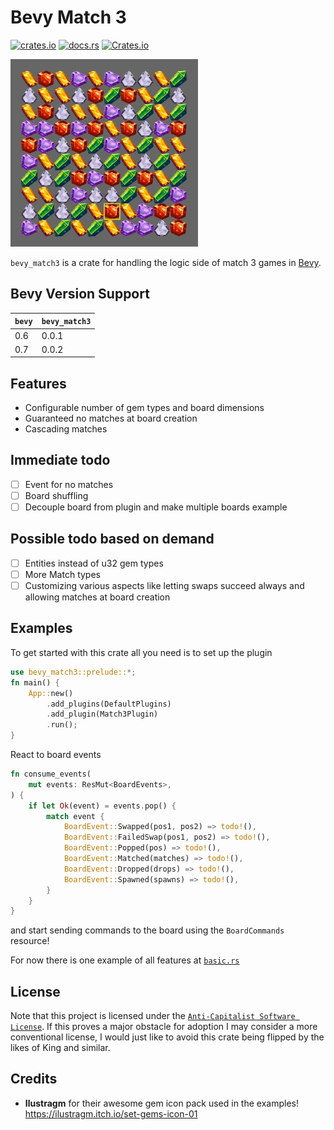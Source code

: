 # Bevy Match 3

[![crates.io](https://img.shields.io/crates/v/bevy_match3)](https://crates.io/crates/bevy_match3)
[![docs.rs](https://docs.rs/bevy_match3/badge.svg)](https://docs.rs/bevy_match3)
[![Crates.io](https://img.shields.io/crates/d/bevy_match3.svg)](https://crates.io/crates/bevy_match3)


<img src="example.gif" width="300" height="300" />

`bevy_match3` is a crate for handling the logic side of match 3 games in [Bevy](https://bevyengine.org/).

## Bevy Version Support
| `bevy` | `bevy_match3` |
| ------ | ------------- |
| 0.6    | 0.0.1           |
| 0.7    | 0.0.2           |

## Features
- Configurable number of gem types and board dimensions
- Guaranteed no matches at board creation
- Cascading matches

## Immediate todo
- [ ] Event for no matches
- [ ] Board shuffling
- [ ] Decouple board from plugin and make multiple boards example

## Possible todo based on demand
- [ ] Entities instead of u32 gem types
- [ ] More Match types
- [ ] Customizing various aspects like letting swaps succeed always and allowing matches at board creation

## Examples
To get started with this crate all you need is to set up the plugin
```rust
use bevy_match3::prelude::*;
fn main() {
    App::new()
        .add_plugins(DefaultPlugins)
        .add_plugin(Match3Plugin)
        .run();
}
```
React to board events 
```rust
fn consume_events(
    mut events: ResMut<BoardEvents>,
) {
    if let Ok(event) = events.pop() {
        match event {
            BoardEvent::Swapped(pos1, pos2) => todo!(),
            BoardEvent::FailedSwap(pos1, pos2) => todo!(),
            BoardEvent::Popped(pos) => todo!(),
            BoardEvent::Matched(matches) => todo!(),
            BoardEvent::Dropped(drops) => todo!(),
            BoardEvent::Spawned(spawns) => todo!(),
        }
    }
}
```
and start sending commands to the board using the `BoardCommands` resource!


For now there is one example of all features at [`basic.rs`](examples/basic.rs)

## License
Note that this project is licensed under the [`Anti-Capitalist Software License`](https://anticapitalist.software/). If this proves a major obstacle for adoption I may consider a more conventional license, I would just like to avoid this crate being flipped by the likes of King and similar.

## Credits
- **Ilustragm** for their awesome gem icon pack used in the examples! https://ilustragm.itch.io/set-gems-icon-01